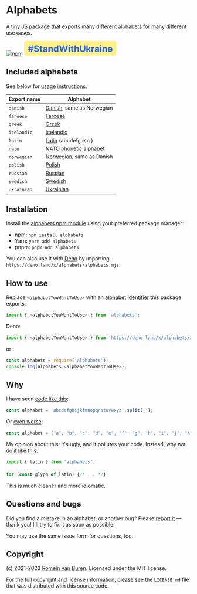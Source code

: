 # Alphabets

A tiny JS package that exports many different alphabets for many different use cases.

[![npm](https://img.shields.io/npm/v/alphabets)](https://www.npmjs.com/package/alphabets)
[![Stand With Ukraine](https://raw.githubusercontent.com/vshymanskyy/StandWithUkraine/main/badges/StandWithUkraine.svg)](https://stand-with-ukraine.pp.ua)

## Included alphabets

See below for [usage instructions](#how-to-use).

| Export name      | Alphabet         |
|------------------|------------------|
| `danish`         | [Danish](https://en.wikipedia.org/wiki/Danish_orthography), same as Norwegian |
| `faroese`        | [Faroese](https://en.wikipedia.org/wiki/Faroese_orthography) |
| `greek`          | [Greek](https://en.wikipedia.org/wiki/Greek_alphabet) |
| `icelandic`      | [Icelandic](https://en.wikipedia.org/wiki/Icelandic_orthography) |
| `latin`          | [Latin](https://en.wikipedia.org/wiki/Latin_alphabet) (abcdefg etc.) |
| `nato`           | [NATO phonetic alphabet](https://en.wikipedia.org/wiki/NATO_phonetic_alphabet) |
| `norwegian`      | [Norwegian](https://en.wikipedia.org/wiki/Danish_and_Norwegian_alphabet), same as Danish |
| `polish`         | [Polish](https://en.wikipedia.org/wiki/Polish_alphabet) |
| `russian`        | [Russian](https://en.wikipedia.org/wiki/Russian_alphabet) |
| `swedish`        | [Swedish](https://en.wikipedia.org/wiki/Swedish_alphabet) |
| `ukrainian`      | [Ukrainian](https://en.wikipedia.org/wiki/Ukrainian_alphabet) |

## Installation

Install the [alphabets npm module](https://www.npmjs.com/package/alphabets) using your preferred package manager:

* npm: `npm install alphabets`
* Yarn: `yarn add alphabets`
* pnpm: `pnpm add alphabets`

You can also use it with [Deno](https://deno.land/) by importing `https://deno.land/x/alphabets/alphabets.mjs`.

## How to use

Replace `<alphabetYouWantToUse>` with an [alphabet identifier](#included-alphabets) this package exports:

```js
import { <alphabetYouWantToUse> } from 'alphabets';
```

Deno:

```js
import { <alphabetYouWantToUse> } from 'https://deno.land/x/alphabets/alphabets.mjs';
```

or:

```js
const alphabets = require('alphabets');
console.log(alphabets.<alphabetYouWantToUse>);
```

## Why

I have seen [code like this](https://github.com/search?q=%27abcdefghijklmnopqrstuvwxyz%27.split%28%27%27%29+language%3AJavaScript&type=code&l=JavaScript):

```js
const alphabet = 'abcdefghijklmnopqrstuvwxyz'.split('');
```

Or [even worse](https://github.com/search?q=%5B%22a%22%2C+%22b%22%2C+%22c%22%2C+%22d%22%2C+%22e%22%2C+%22f%22%2C+%22g%22%2C+%22h%22%2C+%22i%22%2C+%22j%22%2C+%22k%22%2C+%22l%22%2C+%22m%22%2C+%22n%22%2C+%22o%22%2C+%22p%22%2C+%22q%22%2C+%22r%22%2C+%22s%22%2C+%22t%22%2C+%22u%22%2C+%22v%22%2C+%22w%22%2C+%22x%22%2C+%22y%22%2C+%22z%22%5D+language%3AJavaScript&type=code&l=JavaScript):

```js
const alphabet = ["a", "b", "c", "d", "e", "f", "g", "h", "i", "j", "k", "l", "m", "n", "o", "p", "q", "r", "s", "t", "u", "v", "w", "x", "y", "z"];
```

My opinion about this: it's ugly, and it pollutes your code. Instead, why not [do it like this](#how-to-use):

```js
import { latin } from 'alphabets';

for (const glyph of latin) {/* ... */}
```

This is much cleaner and more idiomatic.

## Questions and bugs

Did you find a mistake in an alphabet, or another bug? Please [report it](https://github.com/garraflavatra/alphabets/issues/new) — thank you! I'll try to fix it as soon as possible.

You may use the same issue form for questions, too.

## Copyright

(c) 2021-2023 [Romein van Buren](mailto:romein@vburen.nl). Licensed under the MIT license.

For the full copyright and license information, please see the [`LICENSE.md`](./LICENSE.md) file that was distributed with this source code.
